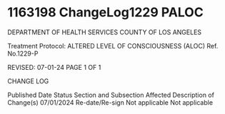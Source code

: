 # 1163198 ChangeLog1229 PALOC

DEPARTMENT OF HEALTH SERVICES 
COUNTY OF LOS ANGELES 
 
Treatment Protocol: ALTERED LEVEL OF CONSCIOUSNESS (ALOC) Ref. No.1229-P 
 
 
 
 
 
 
REVISED: 07-01-24 PAGE 1 OF 1 
 
CHANGE LOG 
 
Published 
Date 
Status Section and 
Subsection Affected 
Description of Change(s) 
07/01/2024 Re-date/Re-sign Not applicable Not applicable
